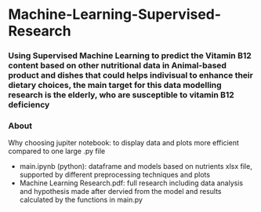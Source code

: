 # Machine-Learning-Supervised-Research

### Using Supervised Machine Learning to predict the Vitamin B12 content based on other nutritional data in Animal-based product and dishes that could helps indivisual to enhance their dietary choices, the main target for this data modelling research is the elderly, who are susceptible to vitamin B12 deficiency

### About
Why choosing jupiter notebook: to display data and plots more efficient compared to one large .py file
* main.ipynb (python): dataframe and models based on nutrients xlsx file, supported by different preprocessing techniques and plots
* Machine Learning Research.pdf: full research including data analysis and hypothesis made after dervied from the model and results calculated by the functions in main.py
